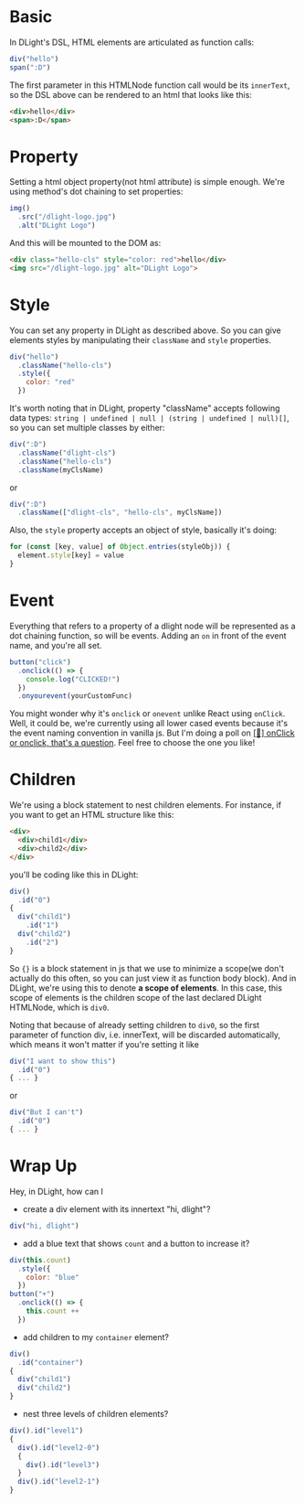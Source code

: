 # Basic
In DLight's DSL, HTML elements are articulated as function calls:
```js
div("hello")
span(":D")
```
The first parameter in this HTMLNode function call would be its `innerText`, so the DSL above can be rendered to an html that looks like this:
```html
<div>hello</div>
<span>:D</span>
```
# Property
Setting a html object property(not html attribute) is simple enough. We're using method's dot chaining to set properties:
```js
img()
  .src("/dlight-logo.jpg")
  .alt("DLight Logo")
```
And this will be mounted to the DOM as:
```html
<div class="hello-cls" style="color: red">hello</div>
<img src="/dlight-logo.jpg" alt="DLight Logo">
```
# Style
You can set any property in DLight as described above. So you can give elements styles by manipulating their `className` and `style` properties.
```js
div("hello")
  .className("hello-cls")
  .style({
    color: "red"
  })
```
It's worth noting that in DLight, property "className" accepts following data types: `string | undefined | null | (string | undefined | null)[]`, so you can set multiple classes by either:
```js
div(":D")
  .className("dlight-cls")
  .className("hello-cls")
  .className(myClsName)
```
or
```js
div(":D")
  .className(["dlight-cls", "hello-cls", myClsName])
```
Also, the `style` property accepts an object of style, basically it's doing:
```js
for (const [key, value] of Object.entries(styleObj)) {
  element.style[key] = value
}
```

# Event
Everything that refers to a property of a dlight node will be represented as a dot chaining function, so will be events. Adding an `on` in front of the event name, and you're all set.
```js
button("click")
  .onclick(() => {
    console.log("CLICKED!")
  })
  .onyourevent(yourCustomFunc)
```
You might wonder why it's `onclick` or `onevent` unlike React using `onClick`. Well, it could be, we're currently using all lower cased events because it's the event naming convention in vanilla js. But I'm doing a poll on [[🧐] onClick or onclick, that's a question](https://github.com/dlight-js/dlight/issues/49). Feel free to choose the one you like!


# Children
We're using a block statement to nest children elements. For instance, if you want to get an HTML structure like this:
```html
<div>
  <div>child1</div>
  <div>child2</div>
</div>
```
you'll be coding like this in DLight:
```js
div()
  .id("0")
{
  div("child1")
    .id("1")
  div("child2")
    .id("2")
}
```
So `{}` is a block statement in js that we use to minimize a scope(we don't actually do this often, so you can just view it as function body block). And in DLight, we're using this to denote **a scope of elements**. In this case, this scope of elements is the children scope of the last declared DLight HTMLNode, which is `div0`. 

Noting that because of already setting children to `div0`, so the first parameter of function div, i.e. innerText, will be discarded automatically, which means it won't matter if you're setting it like
```js
div("I want to show this")
  .id("0")
{ ... }
```
or
```js
div("But I can't")
  .id("0")
{ ... }
```

# Wrap Up
Hey, in DLight, how can I
* create a div element with its innertext "hi, dlight"?
```js
div("hi, dlight")
```
* add a blue text that shows `count` and a button to increase it?
```js
div(this.count)
  .style({
    color: "blue"
  })
button("+")
  .onclick(() => {
    this.count ++
  })
```
* add children to my `container` element?
```js
div()
  .id("container")
{
  div("child1")
  div("child2")
}
```
* nest three levels of children elements?
```js
div().id("level1")
{
  div().id("level2-0")
  {
    div().id("level3")
  }
  div().id("level2-1")
}
```